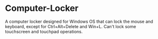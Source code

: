 # Computer-Locker
A computer locker designed for Windows OS that can lock the mouse and keyboard, except for Ctrl+Alt+Delete and Win+L. Can't lock some touchscreen and touchpad operations.
